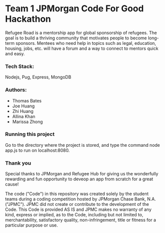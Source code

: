 Team 1 JPMorgan Code For Good Hackathon
=======================

Refugee Road is a mentorship app for global sponsorship of refugees. The goal is to build a thriving community that motivates people to become long-term sponsors. Mentees who need help in topics such as legal, education, housing, jobs, etc. will have a forum and a way to connect to mentors quick and easy. 

### Tech Stack: 
Nodejs, Pug, Express, MongoDB

### Authors: 
- Thomas Bates
- Joe Huang
- Zhi Huang
- Allina Khan
- Marissa Zhong

### Running this project 
Go to the directory where the project is stored, and type the command node app.js to run on localhost:8080.

### Thank you
Special thanks to JPMorgan and Refugee Hub for giving us the wonderfully rewarding and fun opportunity to deveop an app from scratch for a great cause!

The code ("Code") in this repository was created solely by the student teams during a coding competition hosted by JPMorgan Chase Bank, N.A. ("JPMC").	JPMC did not create or contribute to the development of the Code. This Code is provided AS IS and JPMC makes no warranty of any kind, express or implied, as to the Code,	including but not limited to, merchantability, satisfactory quality, non-infringement, title or fitness for a particular purpose or use.
